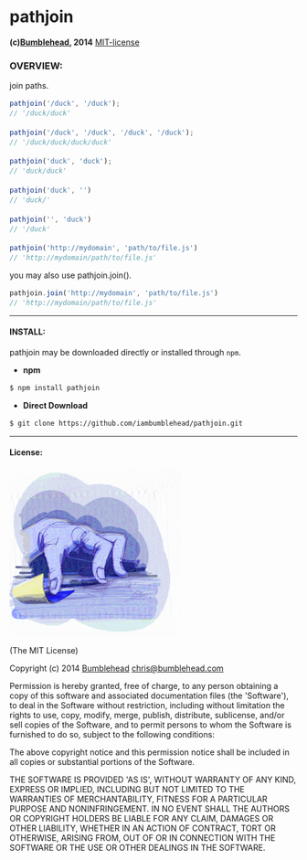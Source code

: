 pathjoin
========
**(c)[Bumblehead][0], 2014** [MIT-license](#license)

### OVERVIEW:

join paths.

```javascript
pathjoin('/duck', '/duck');
// '/duck/duck'

pathjoin('/duck', '/duck', '/duck', '/duck');
// '/duck/duck/duck/duck'

pathjoin('duck', 'duck');
// 'duck/duck'

pathjoin('duck', '')
// 'duck/'

pathjoin('', 'duck')
// '/duck'

pathjoin('http://mydomain', 'path/to/file.js')
// 'http://mydomain/path/to/file.js'
```

you may also use pathjoin.join().

```javascript
pathjoin.join('http://mydomain', 'path/to/file.js')
// 'http://mydomain/path/to/file.js'
```



[0]: http://www.bumblehead.com                            "bumblehead"

------------------------------------------------------------------------------
#### <a id="install"></a>INSTALL:

pathjoin may be downloaded directly or installed through `npm`.

 * **npm**

 ```bash
 $ npm install pathjoin
 ```

 * **Direct Download**
 
 ```bash
 $ git clone https://github.com/iambumblehead/pathjoin.git
 ```


------------------------------------------------------------------------------
#### <a id="license">License:

 ![scrounge](http://github.com/iambumblehead/scroungejs/raw/master/img/hand.png) 

(The MIT License)

Copyright (c) 2014 [Bumblehead][0] <chris@bumblehead.com>

Permission is hereby granted, free of charge, to any person obtaining a copy of this software and associated documentation files (the 'Software'), to deal in the Software without restriction, including without limitation the rights to use, copy, modify, merge, publish, distribute, sublicense, and/or sell copies of the Software, and to permit persons to whom the Software is furnished to do so, subject to the following conditions:

The above copyright notice and this permission notice shall be included in all copies or substantial portions of the Software.

THE SOFTWARE IS PROVIDED 'AS IS', WITHOUT WARRANTY OF ANY KIND, EXPRESS OR IMPLIED, INCLUDING BUT NOT LIMITED TO THE WARRANTIES OF MERCHANTABILITY, FITNESS FOR A PARTICULAR PURPOSE AND NONINFRINGEMENT. IN NO EVENT SHALL THE AUTHORS OR COPYRIGHT HOLDERS BE LIABLE FOR ANY CLAIM, DAMAGES OR OTHER LIABILITY, WHETHER IN AN ACTION OF CONTRACT, TORT OR OTHERWISE, ARISING FROM, OUT OF OR IN CONNECTION WITH THE SOFTWARE OR THE USE OR OTHER DEALINGS IN THE SOFTWARE.
